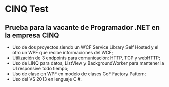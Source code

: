 # CINQ Test #

## Prueba para la vacante de Programador .NET en la empresa CINQ ##

* Uso de dos proyectos siendo un WCF Service Library Self Hosted y el otro un WPF que recibe informaciones del WCF;
* Utilización de 3 endpoints para comunicación: HTTP, TCP y webHTTP;
* Uso de LINQ para datos, ListView y BackgroundWorker para mantener la UI responsive todo tiempo;
* Uso de clase en WPF en modelo de clases GoF Factory Pattern;
* Uso del VS 2013 en lenguaje C #.

